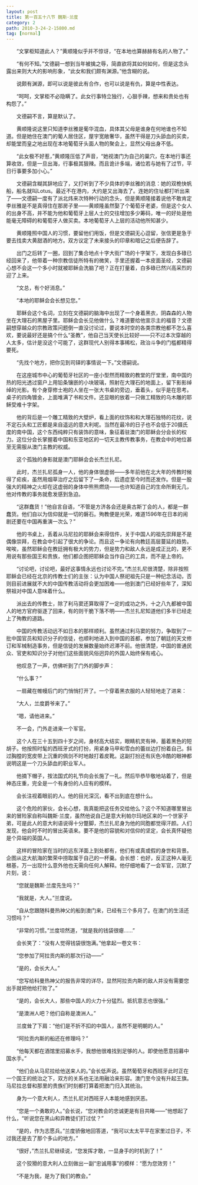 ```yaml
---
layout: post
title: 第一百五十八节 魏斯·兰度
category: 2
path: 2010-3-24-2-15800.md
tag: [normal]
---
```


　　“文掌柜知道此人？”黄顺隆似乎并不惊讶，“在本地也算赫赫有名的人物了。”

　　“有何不知。”文德嗣一想到当年被擒之辱，简直欲将其如何如何，但是这念头露出来则大大的影响形象，“此女和我们颇有渊源。”他含糊的说。

　　说颇有渊源，即可以说是彼此有合作，也可以说是有仇，算是中性表达。

　　“呵呵，文掌柜不必隐瞒了。此女行事特立独行，心狠手辣，想来和贵处也有构怨了。”

　　文德嗣不言，算是默认了。

　　黄顺隆说这里只知道李丝雅是葡华混血，具体其父母是谁身在何地谁也不知道。但是她住在澳门的葡人居住区，屋宇宽敞奢华，虽然干得是刀头舔血的买卖，却能堂而皇之地出现在本地葡萄牙头面人物的聚会上，显然父母出身不低。

　　“此女极不好惹，”黄顺隆压低了声音，“她视澳门为自己的巢穴，在本地行事还算收敛，但是一旦出海，行事极其狠辣。而且诡计多端，诸位若与她有了过节，平日行事要多加小心。”

　　文德嗣含糊其辞地应了，又打听到了不少具体的李丝雅的消息：她的双桅快帆船，船名就叫Lotus。最近不在港内，大约是又出海去了。连她的住址都打听出来了——文德嗣一度有了派北炜来次特种行动的念头，但是黄顺隆接着说他不敢肯定李丝雅是不是真得住在那房子里——黄顺隆虽然娶了个葡萄牙老婆，但是这个女人的出身不高，并不能为他和葡萄牙上层人士的交往增加多少筹码，唯一的好处是他能毫无障碍的和葡萄牙人做买卖。本地葡萄牙人上层的活动他所知甚少。

　　黄顺隆照中国人的习惯，要留他们用饭，但是文德嗣无心逗留，张信更是急于要去找卖大黄甜酒的地方。双方议定了未来接头的印章和暗记之后便告辞了。

　　出门之后转了一圈，回到了集合地点十字大街广场的十字架下，发现白多碌已经回来了，他带着一种宗教信徒所特有的微笑，手里还握着一本皮面圣经，文德嗣心想不会这一个多小时就被耶稣会洗脑了吧？正在打量着，白多碌已然兴高采烈的迎了上来。

　　“文总，有个好消息。”

　　“本地的耶稣会会长想见您。”

　　耶稣会这个名词，立刻在文德嗣的脑海中出现了一个身着黑衣，阴森森的人物坐在大理石的黑屋子里。耶稣会会长见他做什么？难道要给他宣示主的福音？文德嗣想穿越众的宗教政策问题倒一直没讨论过，要说本时空的各类宗教他都不怎么喜欢，要说最好还是搞个什么“圣教”，他自己当天使长比较好——只不过本次穿越的人太多，估计是没这个可能了，这群现代人别得本事稀松，政治斗争的门槛都精得要死。

　　“先找个地方，把你见到司铎的事情说一下。”文德嗣说。

　　在这座城市中心的葡萄牙社区的一座小型然而精致的教堂的厅堂里，南中国灼热的阳光透过窗户上用铅条镶嵌的小块玻璃，照射在大理石的地面上，留下影影绰绰的光影。有个身穿修士袍的人坐在一张大书桌的旁边，垂着头，似乎是在思考。桌子的四角镀金，上面堆满了书和文件。还显眼的放着一只做工精致的乌木雕的耶稣受难十字架。

　　他的背后是一个雕工精致的大壁炉，看上面的纹饰和和大理石独特的花纹，说不定石头和工匠都是来自遥远的意大利呢。当然在最冷的日子也不会低于20摄氏度的南中国，这个东西纯粹只有装饰的意味，象征着驻澳门的耶稣会分会长的权力。这位分会长掌握着中国和东亚地区的一切天主教传教事务，在教会中的地位甚至无需服从澳门主教的权威。

　　这个孤独的身影就是澳门耶稣会会长杰兰扎尼。

　　此时，杰兰扎尼孤身一人，他的身体很虚弱——多年前他在北大年的传教时候得了疟疾，虽然用烟草治疗之后留下了一条命，后遗症至今时而还发作。但是一股强大的精神之火却在这虚弱的身体中熊熊燃烧——也许知道自己的生命所剩无几，他对传教的事务就愈发感到急迫。

　　“这群蠢货！”他自言自语，“不管是方济各会还是奥古斯丁会的人，都是一群蠢货。他们自以为信仰就是一切的磐石。殉教便是光荣，难道1596年在日本的闹剧还要在中国再重演一次么？”

　　他的书桌上，丢着从马尼拉的耶稣会来得信件，关于中国人的祖先崇拜是不是偶像崇拜，在教会中引起了很大的争论。而且这一争论有向教廷高层蔓延的趋势。唉唉，虽然耶稣会在教廷拥有极大的势力，但是势力和敌人永远是成正比的，更不用说有那些国王和贵族，他们都企图把耶稣会当作自己的工具，而不是上帝的。

　　“讨论吧，讨论吧，最好这事情永远也讨论不完。”杰兰扎尼很清楚，除非按照耶稣会已经在北京的传教士们的主张：认为中国人祭祀祖先只是一种纪念活动，否则目前进展就不大的中国传教活动将会更加困难——他到澳门已经好些年了，深知祭祖对中国人意味着什么。

　　派出去的传教士，除了利马窦还算取得了一定的成功之外，十之八九都被中国人的地方官府驱逐了回来，有的则干脆下落不明——杰兰扎尼知道他们多半已经走上了殉教的道路。

　　中国的传教活动远不如日本的那样顺利。虽然通过利马窦的努力，争取到了一批中国官员和知识分子的信徒，也顺利地进入到中国的首都，参加了朝廷的天文修订和军械制造事务，但是信徒的发展数量始终迟滞不前。他很清楚，中国的普通民众、官吏和知识分子对他们这些面貌风俗迥异的外国人始终保有戒心。

　　他叹息了一声，仿佛听到了门外的脚步声：

　　“什么事？”

　　一扇藏在帷幔后门的门悄悄打开了。一个穿着黑衣服的人轻轻地走了进来：

　　“大人，兰度爵爷来了。”

　　“嗯，请他进来。”

　　不一会，门外走进来一个军官。

　　这个人在三十五到四十岁之间，身材高大结实，眼睛机灵有神，蓄着黑色的短胡子。他按照时髦的西班牙式的打扮，用紧身马甲和雪白的蕾丝边打扮着自己。斜过胸膛的宽皮带上沉重的佩剑不时地敲打着皮靴。这副打扮还有灰色冷酷的眼神都说明这是一个刀头舔血的职业军人。

　　他摘下帽子，按法国式的礼节向会长施了一礼。然后毕恭毕敬地站着了，但是神态庄重，完全是一个有身份的人应有的模样。

　　会长注视着眼前的人。他的目光深沉，看不出到底在想什么。

　　这个危险的家伙，会长心想，我真能把这任务交给他么？这个不知道哪里冒出来的冒险家自称叫魏斯·兰度，虽然他说自己是意大利帕尔玛地区来的一个世家子弟，可是此人的意大利语说得十分蹩脚，杰兰扎尼身为他的同胞都觉得汗颜。人们发现，他会时不时的冒出英语来。要不是他的容貌和对信仰的坚定，会长真怀疑他是个异端的英国人。

　　这样的冒险家在当时的远东洋面上到处都有，他们有或真或假的身世和背景。企图从这大航海的繁荣中捞取属于自己的一杯羹。会长想：也好，反正这种人毫无根基，万一出现什么意外他也无需向任何人解释。他仔细地看了一会军官，沉默了片刻，说：

　　“您就是魏斯·兰度先生吗？”

　　“我就是，大人。”兰度说。

　　“自从您跟随科曼热神父的船到澳门来，已经有三个多月了。在澳门的生活还习惯吗？”

　　“非常的习惯。”兰度坦然道，“就是我的钱袋很瘪……”

　　会长笑了：“没有人觉得钱袋很饱满。”他拿起一卷文书：

　　“您参加了阿拉贡内斯的那次行动——”

　　“是的，会长大人。”

　　“您写给科曼热神父的报告非常的详尽，显然阿拉贡内斯的敌人并没有需要您出手就把他给打败了。”

　　“是的，会长大人，那些中国人的火力十分猛烈。抵抗意志也很强。”

　　“是澳洲人吧？他们自称是澳洲人。”

　　兰度耸了下肩：“他们是不折不扣的中国人，虽然不是明朝的人。”

　　“阿拉贡内斯的船还在修理吗？”

　　“他每天都在酒馆里招募水手，我想他很难找到足够的人。即使他愿意招募中国水手。”

　　“他们会从马尼拉给他送来人的。”会长低声说。虽然葡萄牙和西班牙此时正在一个国王的统治之下，双方的关系也无法用融洽来形容。澳门至今没有升起王旗。马尼拉总督和那里的贵族们时刻都打算着把澳门归入其统治。

　　身为一个意大利人，杰兰扎尼对西班牙人本能地感到厌恶。

　　“您是一个勇敢的人。”会长说，“您对教会的忠诚更是有目共睹——”他想起了什么，“听说您在黑山和异教徒们打过仗？”

　　“是的，作为志愿兵。”兰度骄傲地回答道，“我可以太太平平在家里过日子，不过我还是去了那个多山的地方。”

　　“很好，”杰兰扎尼继续说，“您发挥才敢，一显身手的时机到了！”

　　这个狡猾的意大利人立刻做出一副“忠诚用事”的模样：“愿为您效劳！”

　　“不是为我，是为了我们的教会。”

